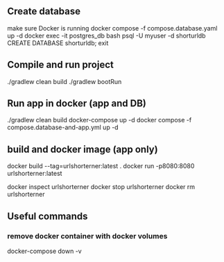 ## Create database

make sure Docker is running
docker compose -f compose.database.yaml up -d
docker exec -it postgres_db bash
psql -U myuser -d shorturldb
CREATE DATABASE shorturldb;
exit

## Compile and run project

./gradlew clean build
./gradlew bootRun

## Run app in docker (app and DB)

./gradlew clean build
docker-compose up -d
docker compose -f compose.database-and-app.yml up -d

## build and docker image (app only)

docker build --tag=urlshorterner:latest .
docker run -p8080:8080 urlshorterner:latest

docker inspect urlshorterner
docker stop urlshorterner
docker rm urlshorterner


## Useful commands
### remove docker container with docker volumes

docker-compose down -v
